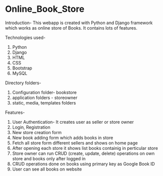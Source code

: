 # Online_Book_Store

Introduction- This webapp is created with Python and Django framework which works as online store of Books. 
It contains lots of features.

Technologies used-
1. Python
2. Django
3. HTML
4. CSS
5. Bootstrap
6. MySQL

Directory folders-
1. Configuration folder- bookstore
2. application folders - storeowner
3. static, media, templates folders

Features-
1. User Authentication- It creates user as seller or store owner
2. Login, Registration
3. New store creation form
4. New book adding form which adds books in store
5. Fetch all store form different sellers and shows on home page
6. After opening each store it shows list books containig in perticular store
7. Store owner can run CRUD (create, update, delete) operations on own store and books only after logged in
8. CRUD operations done on books using primary key as Google Book ID
9. User can see all books on website
